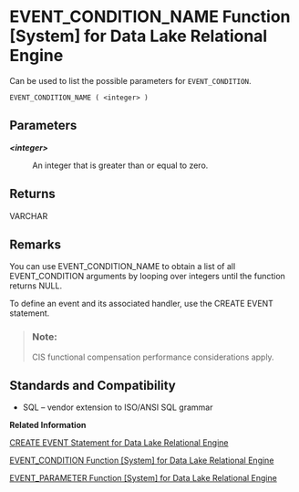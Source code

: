 <!-- loioa550344c84f21015b24ccfeb1382c210 -->

# EVENT\_CONDITION\_NAME Function \[System\] for Data Lake Relational Engine

Can be used to list the possible parameters for `EVENT_CONDITION`.



```
EVENT_CONDITION_NAME ( <integer> )
```



<a name="loioa550344c84f21015b24ccfeb1382c210__event_condition_name_parm1"/>

## Parameters


<dl>
<dt><b>

*<integer\>*

</b></dt>
<dd>

An integer that is greater than or equal to zero.



</dd>
</dl>



<a name="loioa550344c84f21015b24ccfeb1382c210__event_condition_name_returns1"/>

## Returns

VARCHAR



<a name="loioa550344c84f21015b24ccfeb1382c210__event_condition_name_remarks1"/>

## Remarks

You can use EVENT\_CONDITION\_NAME to obtain a list of all EVENT\_CONDITION arguments by looping over integers until the function returns NULL.

To define an event and its associated handler, use the CREATE EVENT statement.

> ### Note:  
> CIS functional compensation performance considerations apply.



<a name="loioa550344c84f21015b24ccfeb1382c210__event_condition_name_standards1"/>

## Standards and Compatibility

-   SQL – vendor extension to ISO/ANSI SQL grammar

**Related Information**  


[CREATE EVENT Statement for Data Lake Relational Engine](../080-sql-statements/create-event-statement-for-data-lake-relational-engine-a617091.md "Defines an event and its associated handler for automating predefined actions. Also defines scheduled actions.")

[EVENT\_CONDITION Function \[System\] for Data Lake Relational Engine](event-condition-function-system-for-data-lake-relational-engine-a54fb34.md "Specifies when an event handler is triggered.")

[EVENT\_PARAMETER Function \[System\] for Data Lake Relational Engine](event-parameter-function-system-for-data-lake-relational-engine-a550b30.md "Provides context information for event handlers.")


